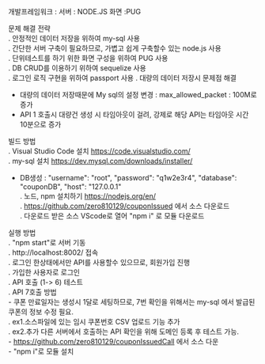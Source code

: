개발프레임워크 : 서버 : NODE.JS 화면 :PUG  

문제 해결 전략  
 . 안정적인 데이터 저장을 위하여 my-sql 사용  
 . 간단한 서버 구축이 필요하므로, 가볍고 쉽게 구축할수 있는 node.js 사용  
 . 단위테스트를 하기 위한 화면 구성을 위하여 PUG 사용  
 . DB CRUD를 이용하기 위하여 sequelize 사용  
 . 로그인 로직 구현을 위하여 passport 사용 
 . 대량의 데이터 저장시 문제점 해결  
   - 대량의 데이터 저장때문에 My sql의 설정 변경 : max_allowed_packet : 100M로 증가  
   - API 1 호출시 대량건 생성 시 타임아웃이 걸려, 강제로 해당  API는 타임아웃 시간 10분으로 증가  
 
빌드 방법  
 . Visual Studio Code 설치 https://code.visualstudio.com/  
 . my-sql 설치 https://dev.mysql.com/downloads/installer/  
   - DB생성 :     "username": "root", "password": "q1w2e3r4", "database": "couponDB", "host": "127.0.0.1"  
 . 노드, npm 설치하기 https://nodejs.org/en/  
 . https://github.com/zero810129/couponIssued 에서 소스 다운로드    
 . 다운로드 받은 소스 VScode로 열어 "npm i" 로 모듈 다운로드      

 실행 방법  
  . "npm start"로 서버 기동  
  . http://localhost:8002/ 접속  
  . 로그인 한상태에서만 API를 사용할수 있으므로, 회원가입 진행  
  . 가입한 사용자로 로그인  
  . API 호출 (1-> 6) 테스트  
  . API 7호출 방법  
    - 쿠폰 만료일자는 생성시 1달로 세팅하므로, 7번 확인을 위해서는 my-sql 에서 발급된 쿠폰의 정보 수정 필요.   
  . ex1.소스파일에 있는 임시 쿠폰번호 CSV 업로드 기능 추가  
  . ex2.추가 다른 서버에서 호출하는 API 확인을 위해 도메인 등록 후 테스트 가능.  
     - https://github.com/zero810129/couponIssuedCall 에서 소스 다운  
     - "npm i"로 모듈 설치 